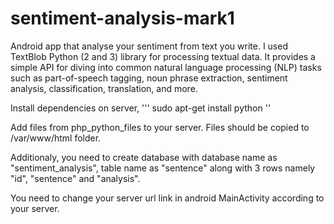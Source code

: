 # sentiment-analysis-mark1
Android app that analyse your sentiment from text you write. I used TextBlob Python (2 and 3) library for processing textual data. It provides a simple API for diving into common natural language processing (NLP) tasks such as part-of-speech tagging, noun phrase extraction, sentiment analysis, classification, translation, and more.

Install dependencies on server,
''' sudo apt-get install python ''

Add files from php_python_files to your server.
Files should be copied to /var/www/html folder.

Additionaly, you need to create database with database name as "sentiment_analysis", table name as "sentence" along with 3 rows 
namely "id", "sentence" and "analysis". 

You need to change your server url link in android MainActivity according to your server.
